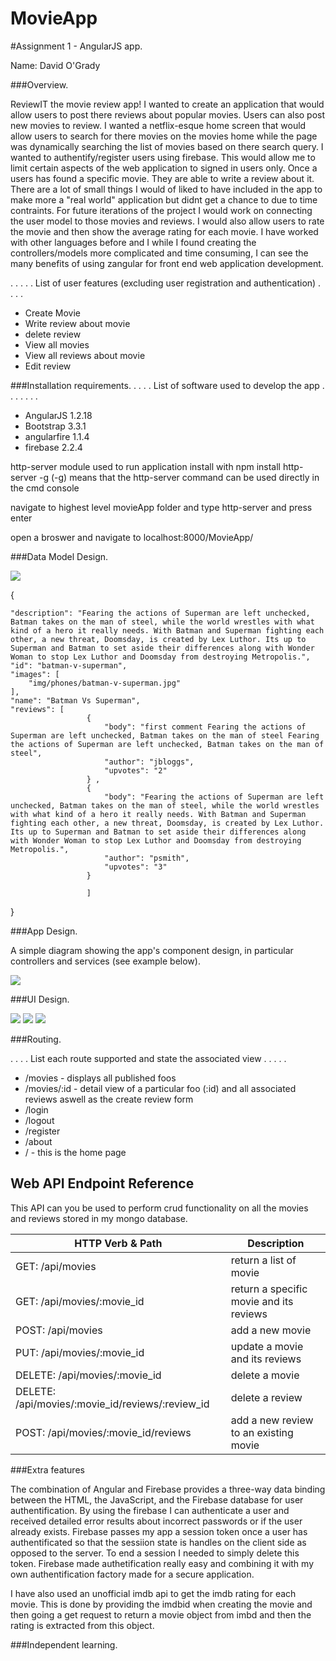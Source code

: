# MovieApp
#Assignment 1 - AngularJS app.

Name: David O'Grady

###Overview.

ReviewIT the movie review app!
I wanted to create an application that would allow users to post there reviews about popular movies. Users can also post new movies to review. I wanted a netflix-esque home screen that would allow users to search for there movies on the movies home while the page was dynamically searching the list of movies based on there search query. I wanted to authentify/register users using firebase. This would allow me to limit certain aspects of the web application to signed in users only. Once a users has found a specific movie. They are able to write a review about it. There are a lot of small things I would of liked to have included in the app to make more a "real world" application but didnt get a chance to due to time contraints. For future iterations of the project I would work on connecting the user model to those movies and reviews. I would also allow users to rate the movie and then show the average rating for each movie. I have worked with other languages before and I while I found creating the controllers/models more complicated and time consuming, I can see the many benefits of using zangular for front end web application development.

 . . . . . List of user features (excluding user registration and authentication) . . . . 
 + Create Movie
 + Write review about movie
 + delete review
 + View all movies
 + View all reviews about movie
 + Edit review



###Installation requirements.
. . . .  List of software used to develop the app . . . . . . . 
+ AngularJS 1.2.18
+ Bootstrap 3.3.1
+ angularfire 1.1.4
+ firebase 2.2.4

http-server module used to run application
install with npm install http-server -g
(-g) means that the http-server command can be used directly in the cmd console

navigate to highest level movieApp folder and type http-server and press enter

open a broswer and navigate to
localhost:8000/MovieApp/ 

###Data Model Design.


![][image1]

{
    
    "description": "Fearing the actions of Superman are left unchecked, Batman takes on the man of steel, while the world wrestles with what kind of a hero it really needs. With Batman and Superman fighting each other, a new threat, Doomsday, is created by Lex Luthor. Its up to Superman and Batman to set aside their differences along with Wonder Woman to stop Lex Luthor and Doomsday from destroying Metropolis.",
    "id": "batman-v-superman", 
    "images": [
        "img/phones/batman-v-superman.jpg"
    ], 
    "name": "Batman Vs Superman",
    "reviews": [ 
                     {
                         "body": "first comment Fearing the actions of Superman are left unchecked, Batman takes on the man of steel Fearing the actions of Superman are left unchecked, Batman takes on the man of steel",
                         "author": "jbloggs", 
                         "upvotes": "2" 
                     } ,
                     {
                         "body": "Fearing the actions of Superman are left unchecked, Batman takes on the man of steel, while the world wrestles with what kind of a hero it really needs. With Batman and Superman fighting each other, a new threat, Doomsday, is created by Lex Luthor. Its up to Superman and Batman to set aside their differences along with Wonder Woman to stop Lex Luthor and Doomsday from destroying Metropolis.",
                         "author": "psmith", 
                         "upvotes": "3"
                     } 
                     
                     ]
}

###App Design.

A simple diagram showing the app's component design, in particular controllers and services (see example below).

![][image2]

###UI Design.

![][image3]
![][image4]
![][image5]



###Routing.

. . . . List each route supported and state the associated view . . . . . 
+ /movies - displays all published foos
+ /movies/:id - detail view of a particular foo (:id) and all associated reviews aswell as the create review form
+ /login
+ /logout
+ /register
+ /about
+ / - this is the home page


## Web API Endpoint Reference

This API can you be used to perform crud functionality on all the movies and reviews stored in my mongo database.


| HTTP Verb & Path |  Description |
| --- | --- |
| GET: /api/movies |return a list of movie |
| GET: /api/movies/:movie_id |return a specific movie and its reviews |
| POST: /api/movies |add a new movie |
| PUT: /api/movies/:movie_id | update a movie and its reviews|
| DELETE: /api/movies/:movie_id | delete a movie |
| DELETE: /api/movies/:movie_id/reviews/:review_id | delete a review |
| POST: /api/movies/:movie_id/reviews |add a new review to an existing movie |

###Extra features

The combination of Angular and Firebase provides a three-way data binding between the HTML, the JavaScript, and the Firebase database
for user authentification. By using the firebase I can authenticate a user and received detailed error results about incorrect passwords or if the user already exists. Firebase passes my app a session token once a user has authentificated so that the sessiion state is handles on the client side as opposed to the server. To end a session I needed to simply delete this token.
Firebase made authetification really easy and combining it with my own authentification factory made for a secure application.

I have also used an unofficial imdb api to get the imdb rating for each movie. This is done by providing the imdbid when creating the movie and then going a get request to return a movie object from imbd and then the rating is extracted from this object.

###Independent learning.


[image1]: ./model.png
[image2]: ./design.png
[image3]: ./screen1.png
[image4]: ./screen2.png
[image5]: ./screen4.PNG



